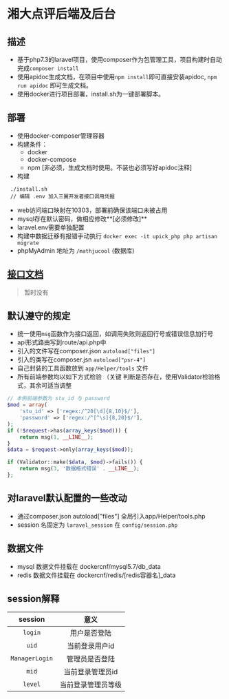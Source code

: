 # 湘大点评后端及后台

## 描述
* 基于php7.3的laravel项目，使用composer作为包管理工具，项目构建时自动完成`composer install`  
* 使用apidoc生成文档，在项目中使用`npm install`即可直接安装apidoc, `npm run apidoc` 即可生成文档。
* 使用docker进行项目部署，install.sh为一键部署脚本。

## 部署
* 使用docker-composer管理容器
* 构建条件：  
  *   docker
  *   docker-compose
  *   npm [非必须，生成文档时使用。不装也必须写好apidoc注释]
* 构建
 ```
  ./install.sh
  // 编辑 .env 加入三翼开发者接口调用凭据
 ```
* web访问端口映射在10303，部署前确保该端口未被占用
* mysql存在默认密码，做相应修改**\[必须修改\]**
* laravel.env需要单独配置
* 构建中数据迁移有报错手动执行 `docker exec -it upick_php php artisan migrate`
* phpMyAdmin 地址为 `/mathjucool` (数据库)

## [接口文档](https://git.sky31.com/dinghaodong/UpickBackend/blob/master/api.md)
> 暂时没有

## 默认遵守的规定
* 统一使用`msg`函数作为接口返回，如调用失败则返回行号或错误信息加行号
* api形式路由写到route/api.php中
* 引入的文件写在composer.json `autoload["files"]`
* 引入的类写在composer.jsn `autoload["psr-4"]`
* 自己封装的工具函数放到 `app/Helper/tools` 文件
* 所有前端参数均以如下方式检验 （关键 判断是否存在，使用Validator检验格式，其余可适当调整

```php
// 本例前端参数为 stu_id 与 password
$mod = array(
    'stu_id' => ['regex:/^20[\d]{8,10}$/'],
    'password' => ['regex:/^[^\s]{8,20}$/'],
);
if (!$request->has(array_keys($mod))) {
    return msg(1, __LINE__);
}
$data = $request->only(array_keys($mod));

if (Validator::make($data, $mod)->fails()) {
    return msg(3, '数据格式错误' . __LINE__);
};
```

## 对laravel默认配置的一些改动
* 通过composer.json autoload["files"] 全局引入app/Helper/tools.php
* session 名固定为 `laravel_session` 在 `config/session.php`

## 数据文件
* mysql 数据文件挂载在 dockercnf/mysql5.7/db_data
* redis 数据文件挂载在 dockercnf/redis/[redis容器名]_data

## session解释

|     session    |    意义    |
| :------------: | :----------------: |
|    `login`     |     用户是否登陆   |
|     `uid`      |   当前登录用户id   |
| `ManagerLogin` |   管理员是否登陆   |
|     `mid`      |  当前登录管理员id  |
|    `level`     | 当前登录管理员等级 |

